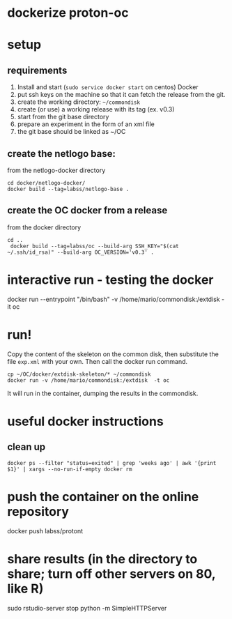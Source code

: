 # dockerize proton-oc

# setup

## requirements

1. Install and start (`sudo service docker start` on centos) Docker
2. put ssh keys on the machine so that it can fetch the release from the git.
3. create the working directory: `~/commondisk`
4. create (or use) a working release with its tag (ex. v0.3)
5. start from the git base directory
6. prepare an experiment in the form of an xml file
7. the git base should be linked as ~/OC

## create the netlogo base:
from the netlogo-docker directory 
```
cd docker/netlogo-docker/
docker build --tag=labss/netlogo-base .
```

## create the OC docker from a release
from the docker directory
```
cd ..
 docker build --tag=labss/oc --build-arg SSH_KEY="$(cat ~/.ssh/id_rsa)" --build-arg OC_VERSION='v0.3' .
```

# interactive run - testing the docker

docker run --entrypoint "/bin/bash" -v /home/mario/commondisk:/extdisk -it  oc 

# run!
Copy the content of the skeleton on the common disk, then substitute the file `exp.xml` with your own. Then call the docker run command.

```
cp ~/OC/docker/extdisk-skeleton/* ~/commondisk
docker run -v /home/mario/commondisk:/extdisk  -t oc
```

It will run in the container, dumping the results in the commondisk.

# useful docker instructions

## clean up
```docker ps -a
docker ps --filter "status=exited" | grep 'weeks ago' | awk '{print $1}' | xargs --no-run-if-empty docker rm
```

# push the container on the online repository

docker push labss/protont





# share results (in the directory to share; turn off other servers on 80, like R)

sudo rstudio-server stop
python -m SimpleHTTPServer

